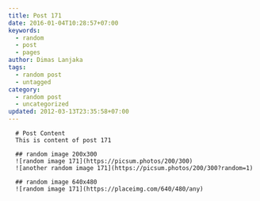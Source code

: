 ```yaml
---
title: Post 171
date: 2016-01-04T10:28:57+07:00
keywords:
  - random
  - post
  - pages
author: Dimas Lanjaka
tags:
  - random post
  - untagged
category:
  - random post
  - uncategorized
updated: 2012-03-13T23:35:58+07:00
---
```


      # Post Content
      This is content of post 171

      ## random image 200x300
      ![random image 171](https://picsum.photos/200/300)
      ![another random image 171](https://picsum.photos/200/300?random=1)

      ## random image 640x480
      ![random image 171](https://placeimg.com/640/480/any)
      